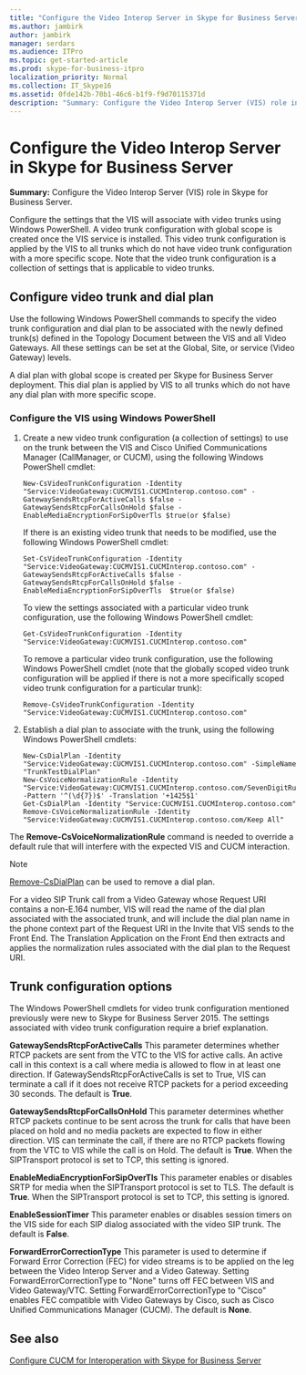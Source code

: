 ```yaml
---
title: "Configure the Video Interop Server in Skype for Business Server"
ms.author: jambirk
author: jambirk
manager: serdars
ms.audience: ITPro
ms.topic: get-started-article
ms.prod: skype-for-business-itpro
localization_priority: Normal
ms.collection: IT_Skype16
ms.assetid: 0fde142b-70b1-46c6-b1f9-f9d70115371d
description: "Summary: Configure the Video Interop Server (VIS) role in Skype for Business Server."
---
```


# Configure the Video Interop Server in Skype for Business Server
 
**Summary:** Configure the Video Interop Server (VIS) role in Skype for Business Server.
  
 Configure the settings that the VIS will associate with video trunks using Windows PowerShell. A video trunk configuration with global scope is created once the VIS service is installed. This video trunk configuration is applied by the VIS to all trunks which do not have video trunk configuration with a more specific scope. Note that the video trunk configuration is a collection of settings that is applicable to video trunks.
  
## Configure video trunk and dial plan

Use the following Windows PowerShell commands to specify the video trunk configuration and dial plan to be associated with the newly defined trunk(s) defined in the Topology Document between the VIS and all Video Gateways. All these settings can be set at the Global, Site, or service (Video Gateway) levels. 
  
A dial plan with global scope is created per Skype for Business Server deployment. This dial plan is applied by VIS to all trunks which do not have any dial plan with more specific scope. 
  
### Configure the VIS using Windows PowerShell

1. Create a new video trunk configuration (a collection of settings) to use on the trunk between the VIS and Cisco Unified Communications Manager (CallManager, or CUCM), using the following Windows PowerShell cmdlet:
    
   ```
   New-CsVideoTrunkConfiguration -Identity "Service:VideoGateway:CUCMVIS1.CUCMInterop.contoso.com" -GatewaySendsRtcpForActiveCalls $false -GatewaySendsRtcpForCallsOnHold $false -EnableMediaEncryptionForSipOverTls $true(or $false)
   ```

    If there is an existing video trunk that needs to be modified, use the following Windows PowerShell cmdlet:
    
   ```
   Set-CsVideoTrunkConfiguration -Identity "Service:VideoGateway:CUCMVIS1.CUCMInterop.contoso.com" -GatewaySendsRtcpForActiveCalls $false -GatewaySendsRtcpForCallsOnHold $false -EnableMediaEncryptionForSipOverTls  $true(or $false)
   ```

    To view the settings associated with a particular video trunk configuration, use the following Windows PowerShell cmdlet:
    
   ```
   Get-CsVideoTrunkConfiguration -Identity "Service:VideoGateway:CUCMVIS1.CUCMInterop.contoso.com"
   ```

    To remove a particular video trunk configuration, use the following Windows PowerShell cmdlet (note that the globally scoped video trunk configuration will be applied if there is not a more specifically scoped video trunk configuration for a particular trunk):
    
   ```
   Remove-CsVideoTrunkConfiguration -Identity "Service:VideoGateway:CUCMVIS1.CUCMInterop.contoso.com"
   ```

2. Establish a dial plan to associate with the trunk, using the following Windows PowerShell cmdlets:
    
   ```
   New-CsDialPlan -Identity "Service:VideoGateway:CUCMVIS1.CUCMInterop.contoso.com" -SimpleName "TrunkTestDialPlan" 
   New-CsVoiceNormalizationRule -Identity "Service:VideoGateway:CUCMVIS1.CUCMInterop.contoso.com/SevenDigitRule" -Pattern '^(\d{7})$' -Translation '+1425$1' 
   Get-CsDialPlan -Identity "Service:CUCMVIS1.CUCMInterop.contoso.com"
   Remove-CsVoiceNormalizationRule -Identity  "Service:VideoGateway:CUCMVIS1.CUCMInterop.contoso.com/Keep All"
   ```

The **Remove-CsVoiceNormalizationRule** command is needed to override a default rule that will interfere with the expected VIS and CUCM interaction.
> [!NOTE]
> [Remove-CsDialPlan](https://docs.microsoft.com/powershell/module/skype/remove-csdialplan?view=skype-ps) can be used to remove a dial plan.
  
For a video SIP Trunk call from a Video Gateway whose Request URI contains a non-E.164 number, VIS will read the name of the dial plan associated with the associated trunk, and will include the dial plan name in the phone context part of the Request URI in the Invite that VIS sends to the Front End. The Translation Application on the Front End then extracts and applies the normalization rules associated with the dial plan to the Request URI.
## Trunk configuration options

The Windows PowerShell cmdlets for video trunk configuration mentioned previously were new to Skype for Business Server 2015. The settings associated with video trunk configuration require a brief explanation.
  
 **GatewaySendsRtcpForActiveCalls** This parameter determines whether RTCP packets are sent from the VTC to the VIS for active calls. An active call in this context is a call where media is allowed to flow in at least one direction. If GatewaySendsRtcpForActiveCalls is set to True, VIS can terminate a call if it does not receive RTCP packets for a period exceeding 30 seconds. The default is **True**.
  
 **GatewaySendsRtcpForCallsOnHold** This parameter determines whether RTCP packets continue to be sent across the trunk for calls that have been placed on hold and no media packets are expected to flow in either direction. VIS can terminate the call, if there are no RTCP packets flowing from the VTC to VIS while the call is on Hold. The default is **True**. When the SIPTransport protocol is set to TCP, this setting is ignored.
  
 **EnableMediaEncryptionForSipOverTls** This parameter enables or disables SRTP for media when the SIPTransport protocol is set to TLS. The default is **True**. When the SIPTransport protocol is set to TCP, this setting is ignored.
  
 **EnableSessionTimer** This parameter enables or disables session timers on the VIS side for each SIP dialog associated with the video SIP trunk. The default is **False**.
  
 **ForwardErrorCorrectionType** This parameter is used to determine if Forward Error Correction (FEC) for video streams is to be applied on the leg between the Video Interop Server and a Video Gateway. Setting ForwardErrorCorrectionType to "None" turns off FEC between VIS and Video Gateway/VTC. Setting ForwardErrorCorrectionType to "Cisco" enables FEC compatible with Video Gateways by Cisco, such as Cisco Unified Communications Manager (CUCM). The default is **None**.
  
## See also

[Configure CUCM for Interoperation with Skype for Business Server](configure-cucm-for-interoperation.md)